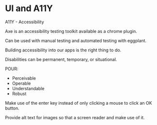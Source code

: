 # UI and A11Y

A11Y - Accessibility

Axe is an accessibility testing toolkit available as a chrome plugin.

Can be used with manual testing and automated testing with eggplant.

Building accessibility into our apps is the right thing to do.

Disabilities can be permanent, temporary, or situational.

POUR:

* Perceivable
* Operable
* Understandable
* Robust

Make use of the enter key instead of only clicking a mouse to click an OK button.

Provide alt text for images so that a screen reader and make use of it.

